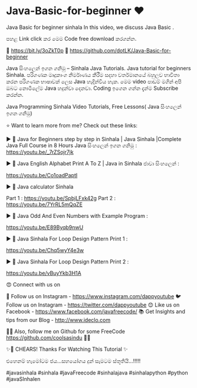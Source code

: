 # Java-Basic-for-beginner ❤
Java Basic for beginner sinhala
 In this video, we discuss Java Basic .

 පහළ Link click කර මෙම Code free download කරගන්න.

🎁  https://bit.ly/3oZkT0p
📝 https://github.com/dotLK/Java-Basic-for-beginner

Java සිංහලෙන් ඉගන ගනිමු – Sinhala Java Tutorials. Java tutorial for beginners Sinhala. පරිගණක මෘදුකාංග නිර්මාණය කීරීම සදහා වර්තමානයේ බහුලව භාවිතා කරන පරිගණක භාෂාවක් ලෙස Java හැදින්විය හැක. මෙම  video පාඩම් මගින් අපි ඔබට නොමිලේම  Java හදුන්වා දෙනවා. Coding ඉගෙන ගන්න දැන්ම Subscribe කරන්න.

Java Programming Sinhala Video Tutorials, Free Lessons( Java සිංහලෙන් ඉගන ගනිමු)


⭐️ Want to learn more from me? Check out these links:

►  🔵 Java for Beginners step by step in Sinhala | Java Sinhala |Complete Java Full Course in 8 Hours Java සිංහලෙන් ඉගන ගනිමු :
 https://youtu.be/_7rZSojr7jk
   
►  🔴  Java English Alphabet  Print A To Z  | Java in Sinhala ජාවා සිංහලෙන්  : 

https://youtu.be/Co1oadPaptI

►  🔵  Java calculator Sinhala 

Part 1 : https://youtu.be/SpbjLFxk42g    Part 2 : https://youtu.be/7YrRL5mQqZE

►  🔴   Java Odd And Even Numbers with Example Program :

https://youtu.be/E89Byqb9nwU
 
►  🔵  Java Sinhala For Loop Design Pattern Print 1 :

https://youtu.be/Chq5wyY4e3w

►  🔴   Java Sinhala For Loop Design Pattern Print 2 :

https://youtu.be/vBuyYkb3H1A
 

😍 Connect with us on 

   📸  Follow us on Instagram -  https://www.instagram.com/dappyoutube
   🐦  Follow us on Instagram - https://twitter.com/dappyoutube
   😊  Like us on Facebook -  https://www.facebook.com/javafreecode/
   📚   Get Insights and tips from our Blog -  http://www.ideclo.com
   

✌🏽 Also, follow me on Github for some FreeCode https://github.com/coolsasindu ✌🏽


✨🥤 CHEARS!  Thanks For Watching This Tutorial  ✨

එහෙනම් හැමෝටම ජය...සහයෝගය දුන් සැමටම ස්තූතියි...!!!!!

#javasinhala #sinhala #javaFreecode #sinhalajava #sinhalapython #python #javaSInhalen 





